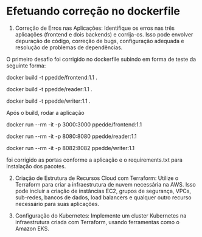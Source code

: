 # Efetuando correção no dockerfile 

1. Correção de Erros nas Aplicações:
Identifique os erros nas três aplicações (frontend e dois backends) e corrija-os. Isso pode envolver depuração de código, correção de bugs, configuração adequada e resolução de problemas de dependências.

O primeiro desafio foi corrigido no dockerfile subindo em forma de teste da seguinte forma:

docker build -t ppedde/frontend:1.1 .

docker build -t ppedde/reader:1.1 .

docker build -t ppedde/writer:1.1 .

Após o build, rodar a aplicação

docker run --rm -it -p 3000:3000 ppedde/frontend:1.1 

docker run --rm -it -p 8080:8080 ppedde/reader:1.1

docker run --rm -it -p 8082:8082 ppedde/writer:1.1 

foi corrigido as portas conforme a aplicação e o requirements.txt para instalação dos pacotes.

2. Criação de Estrutura de Recursos Cloud com Terraform:
Utilize o Terraform para criar a infraestrutura de nuvem necessária na AWS. Isso pode incluir a criação de instâncias EC2, grupos de segurança, VPCs, sub-redes, bancos de dados, load balancers e qualquer outro recurso necessário para suas aplicações.

3. Configuração do Kubernetes:
Implemente um cluster Kubernetes na infraestrutura criada com Terraform, usando ferramentas como o Amazon EKS.
